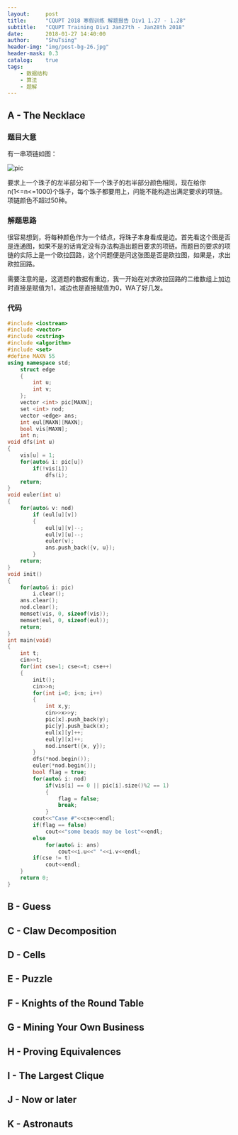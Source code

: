 ```yaml
---
layout:     post
title:      "CQUPT 2018 寒假训练 解题报告 Div1 1.27 - 1.28"
subtitle:   "CQUPT Training Div1 Jan27th - Jan28th 2018"
date:       2018-01-27 14:40:00
author:     "ShuTsing"
header-img: "img/post-bg-26.jpg"
header-mask: 0.3
catalog:    true
tags:
    - 数据结构
    - 算法
    - 题解
---
```


## A - The Necklace
### 题目大意
有一串项链如图：

![pic](http://byvzy.img48.wal8.com/img48/436694_20140928135133/15171203138.png)

要求上一个珠子的左半部分和下一个珠子的右半部分颜色相同，现在给你n(1<=n<=1000)个珠子，每个珠子都要用上，问能不能构造出满足要求的项链。项链颜色不超过50种。

### 解题思路
很容易想到，将每种颜色作为一个结点，将珠子本身看成是边。首先看这个图是否是连通图，如果不是的话肯定没有办法构造出题目要求的项链。而题目的要求的项链的实际上是一个欧拉回路，这个问题便是问这张图是否是欧拉图，如果是，求出欧拉回路。

需要注意的是，这道题的数据有重边，我一开始在对求欧拉回路的二维数组上加边时直接是赋值为1，减边也是直接赋值为0，WA了好几发。

### 代码

```cpp
#include <iostream>
#include <vector>
#include <cstring>
#include <algorithm>
#include <set>
#define MAXN 55
using namespace std;
    struct edge
    {
        int u;
        int v;
    };
    vector <int> pic[MAXN];
    set <int> nod;
    vector <edge> ans;
    int eul[MAXN][MAXN];
    bool vis[MAXN];
    int n;
void dfs(int u)
{
    vis[u] = 1;
    for(auto& i: pic[u])
        if(!vis[i])
            dfs(i);
    return;
}
void euler(int u)
{
    for(auto& v: nod)
        if (eul[u][v])
        {
            eul[u][v]--;
            eul[v][u]--;
            euler(v);
            ans.push_back({v, u});
        }
    return;
}
void init()
{
    for(auto& i: pic)
        i.clear();
    ans.clear();
    nod.clear();
    memset(vis, 0, sizeof(vis));
    memset(eul, 0, sizeof(eul));
    return;
}
int main(void)
{
    int t;
    cin>>t;
    for(int cse=1; cse<=t; cse++)
    {
        init();
        cin>>n;
        for(int i=0; i<n; i++)
        {
            int x,y;
            cin>>x>>y;
            pic[x].push_back(y);
            pic[y].push_back(x);
            eul[x][y]++;
            eul[y][x]++;
            nod.insert({x, y});
        }
        dfs(*nod.begin());
        euler(*nod.begin());
        bool flag = true;
        for(auto& i: nod)
            if(vis[i] == 0 || pic[i].size()%2 == 1)
            {
                flag = false;
                break;
            }
        cout<<"Case #"<<cse<<endl;
        if(flag == false)
            cout<<"some beads may be lost"<<endl;
        else
            for(auto& i: ans)
                cout<<i.u<<" "<<i.v<<endl;
        if(cse != t)
            cout<<endl;
    }
    return 0;
}

```

## B - Guess

## C - Claw Decomposition

## D - Cells

## E - Puzzle

## F - Knights of the Round Table

## G - Mining Your Own Business

## H - Proving Equivalences

## I - The Largest Clique

## J - Now or later

## K - Astronauts
